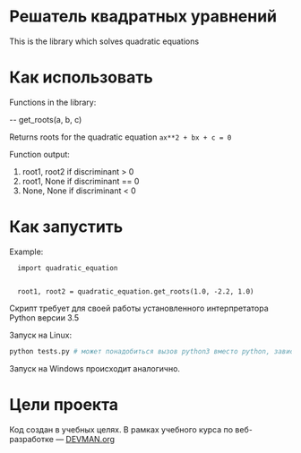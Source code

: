 # Решатель квадратных уравнений

This is the library which solves quadratic equations

# Как использовать
Functions in the library:

-- get_roots(a, b, c)

Returns roots for the quadratic equation
``` ax**2 + bx + c = 0 ```

Function output:
1) root1, root2 if discriminant > 0
2) root1, None if discriminant == 0
3) None, None if discriminant < 0


# Как запустить
Example:
```
  import quadratic_equation
  
  
  root1, root2 = quadratic_equation.get_roots(1.0, -2.2, 1.0)  
```

Скрипт требует для своей работы установленного интерпретатора Python версии 3.5

Запуск на Linux:

```bash
python tests.py # может понадобиться вызов python3 вместо python, зависит от настроек операционной системы
```

Запуск на Windows происходит аналогично.

# Цели проекта

Код создан в учебных целях. В рамках учебного курса по веб-разработке ― [DEVMAN.org](https://devman.org)
